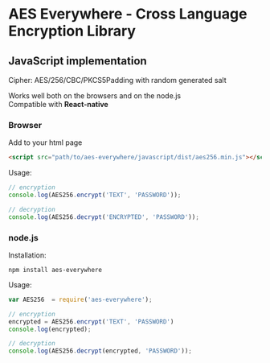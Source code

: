 # AES Everywhere - Cross Language Encryption Library

## JavaScript implementation

Cipher: AES/256/CBC/PKCS5Padding with random generated salt

Works well both on the browsers and on the node.js  
Compatible with **React-native**

### Browser

Add to your html page
```html
<script src="path/to/aes-everywhere/javascript/dist/aes256.min.js"></script>
```

Usage:
```js
// encryption
console.log(AES256.encrypt('TEXT', 'PASSWORD'));

// decryption
console.log(AES256.decrypt('ENCRYPTED', 'PASSWORD'));
```


### node.js

Installation:
```
npm install aes-everywhere
```

Usage:
```js
var AES256  = require('aes-everywhere');

// encryption
encrypted = AES256.encrypt('TEXT', 'PASSWORD')
console.log(encrypted);

// decryption
console.log(AES256.decrypt(encrypted, 'PASSWORD'));

```
